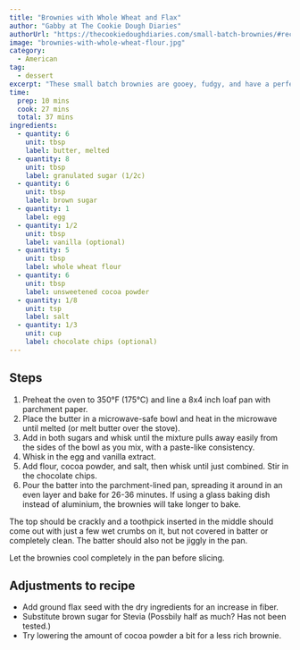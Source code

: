 ```yaml
---
title: "Brownies with Whole Wheat and Flax"
author: "Gabby at The Cookie Dough Diaries"
authorUrl: "https://thecookiedoughdiaries.com/small-batch-brownies/#recipe"
image: "brownies-with-whole-wheat-flour.jpg"
category:
  - American
tag:
  - dessert
excerpt: "These small batch brownies are gooey, fudgy, and have a perfect crinkle top."
time:
  prep: 10 mins
  cook: 27 mins
  total: 37 mins
ingredients:
  - quantity: 6
    unit: tbsp
    label: butter, melted
  - quantity: 8
    unit: tbsp
    label: granulated sugar (1/2c)
  - quantity: 6
    unit: tbsp
    label: brown sugar
  - quantity: 1
    label: egg
  - quantity: 1/2
    unit: tbsp
    label: vanilla (optional)
  - quantity: 5
    unit: tbsp
    label: whole wheat flour
  - quantity: 6
    unit: tbsp
    label: unsweetened cocoa powder
  - quantity: 1/8
    unit: tsp
    label: salt
  - quantity: 1/3
    unit: cup
    label: chocolate chips (optional)
---
```


## Steps

1. Preheat the oven to 350°F (175°C) and line a 8x4 inch loaf pan with parchment paper.
2. Place the butter in a microwave-safe bowl and heat in the microwave until melted (or melt butter over the stove).
3. Add in both sugars and whisk until the mixture pulls away easily from the sides of the bowl as you mix, with a paste-like consistency.
4. Whisk in the egg and vanilla extract.
5. Add flour, cocoa powder, and salt, then whisk until just combined. Stir in the chocolate chips.
6. Pour the batter into the parchment-lined pan, spreading it around in an even layer and bake for 26-36 minutes. If using a glass baking dish instead of aluminium, the brownies will take longer to bake.

The top should be crackly and a toothpick inserted in the middle should come out with just a few wet crumbs on it, but not covered in batter or completely clean. The batter should also not be jiggly in the pan.

Let the brownies cool completely in the pan before slicing.

## Adjustments to recipe

- Add ground flax seed with the dry ingredients for an increase in fiber.
- Substitute brown sugar for Stevia (Possbily half as much? Has not been tested.)
- Try lowering the amount of cocoa powder a bit for a less rich brownie.
